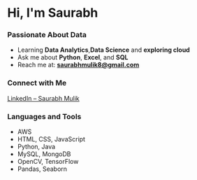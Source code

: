 # Hi, I'm Saurabh

### Passionate About Data


- Learning **Data Analytics**,**Data Science** and **exploring cloud**
- Ask me about **Python**, **Excel**, and **SQL**
- Reach me at: **saurabhmulik8@gmail.com**

### Connect with Me
[LinkedIn – Saurabh Mulik](https://www.linkedin.com/in/saurabh-mulik-145428258/)

### Languages and Tools
- AWS
- HTML, CSS, JavaScript
- Python, Java
- MySQL, MongoDB
- OpenCV, TensorFlow
- Pandas, Seaborn
